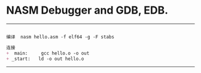 
# NASM Debugger and GDB, EDB.
- - -
```markdown

编译  nasm hello.asm -f elf64 -g -F stabs

连接
+  main:     gcc hello.o -o out 
+ _start:   ld -o out hello.o 

```
- - -
